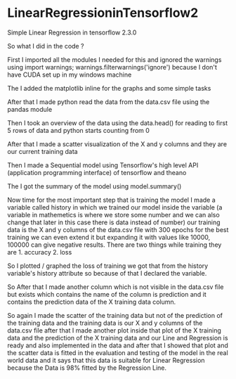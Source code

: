 # LinearRegressioninTensorflow2
Simple Linear Regression in tensorflow 2.3.0

So what I did in the code ?


First I imported all the modules I needed for this and ignored the warnings using import warnings; warnings.filterwarnings('ignore') because I don't have CUDA set up in my windows machine 

The I added the matplotlib inline for the graphs and some simple tasks

After that I made python read the data from the data.csv file using the pandas module

Then I took an overview of the data using the data.head() for reading to first 5 rows of data and python starts counting from 0

After that I made a scatter visualization of the X and y columns and they are our current training data

Then I made a Sequential model using Tensorflow's high level API (application programming interface) of tensorflow and theano

The I got the summary of the model using model.summary()

Now time for the most important step that is training the model
I made a variable called history in which we trained our model inside the variable (a variable in mathemetics is where we store some number and we can also change that later in this case there is data instead of number) our training data is the X and y columns of the data.csv file with 300 epochs for the best training we can even extend it but expanding it with values like 10000, 100000 can give negative results.
There are two things while training they are 1. accuracy 2. loss

So I plotted / graphed the loss of training we got that from the history variable's history attribute so because of that I declared the variable.

So After that I made another column which is not visible in the data.csv file but exists which contains the name of the column is prediction and it contains the prediction data of the X training data column.

So again I made the scatter of the training data but not of the prediction of the training data and the training data is our X and y columns of the data.csv file after that I made another plot inside that plot of the X training data and the prediction of the X training data and our Line and Regression is ready and also implemented in the data and after that I showed that plot and the scatter data is fitted in the evaluation and testing of the model in the real world data and it says that this data is suitable for Linear Regression because the Data is 98% fitted by the Regression Line.
